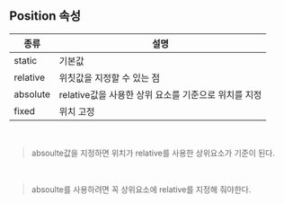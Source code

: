 ## Position 속성
|종류|설명|
|--|--|
|static| 기본값|
|relative|위칫값을 지정할 수 있는 점|
|absolute|relative값을 사용한 상위 요소를 기준으로 위치를 지정|
|fixed|위치 고정|

<br>

>absoulte값을 지정하면 위치가 relative를 사용한 상위요소가 기준이 된다.

<br>

>absoulte를 사용하려면 꼭 상위요소에 relative를 지정해 줘야한다.